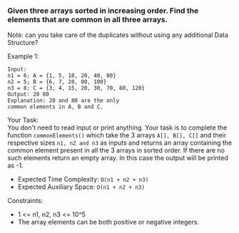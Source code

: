 ### Given three arrays sorted in increasing order. Find the elements that are common in all three arrays.


Note: can you take care of the duplicates without using any additional Data Structure?

Example 1:
```
Input:
n1 = 6; A = {1, 5, 10, 20, 40, 80}
n2 = 5; B = {6, 7, 20, 80, 100}
n3 = 8; C = {3, 4, 15, 20, 30, 70, 80, 120}
Output: 20 80
Explanation: 20 and 80 are the only
common elements in A, B and C.
```

Your Task:  
You don't need to read input or print anything. Your task is to complete the function `commonElements()` which take the 3 arrays `A[], B[], C[]` and their respective sizes `n1, n2 and n3` as inputs and returns an array containing the common element present in all the 3 arrays in sorted order. 
If there are no such elements return an empty array. In this case the output will be printed as -1.

 

- Expected Time Complexity: `O(n1 + n2 + n3)`
- Expected Auxiliary Space: `O(n1 + n2 + n3)`

 

Constraints:
- 1 <= n1, n2, n3 <= 10^5
- The array elements can be both positive or negative integers.